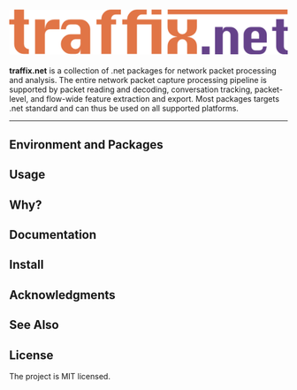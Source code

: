 <h4 align="center">
  <img alt="traffix.net" src="traffix-net.png">
</h4>

**traffix.net** is a collection of .net packages for network packet processing and analysis. 
The entire network packet capture processing pipeline is supported by packet reading and decoding, 
conversation tracking, packet-level, and flow-wide feature extraction and export. Most packages 
targets .net standard and can thus be used on all supported platforms.   

---
## Environment and Packages 

## Usage

## Why?

## Documentation

## Install

## Acknowledgments

## See Also

## License
The project is MIT licensed.